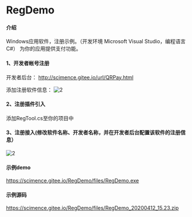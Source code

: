 ﻿# RegDemo


#### 介绍

Windows应用软件，注册示例。（开发环境 Microsoft Visual Studio，编程语言C#）
为你的应用提供支付功能。


#### 1、开发者帐号注册
开发者后台： http://scimence.gitee.io/url/QRPay.html

添加注册软件信息：
![2](https://scimence.gitee.io/RegDemo/files/pic/添加注册软件.png)

#### 2、注册插件引入

添加RegTool.cs至你的项目中


#### 3、注册接入(修改软件名称、开发者名称，并在开发者后台配置该软件的注册信息）

![2](https://scimence.gitee.io/RegDemo/files/pic/注册接入2.png)


#### 示例demo
https://scimence.gitee.io/RegDemo/files/RegDemo.exe


#### 示例源码
https://scimence.gitee.io/RegDemo/files/RegDemo_20200412_15.23.zip



